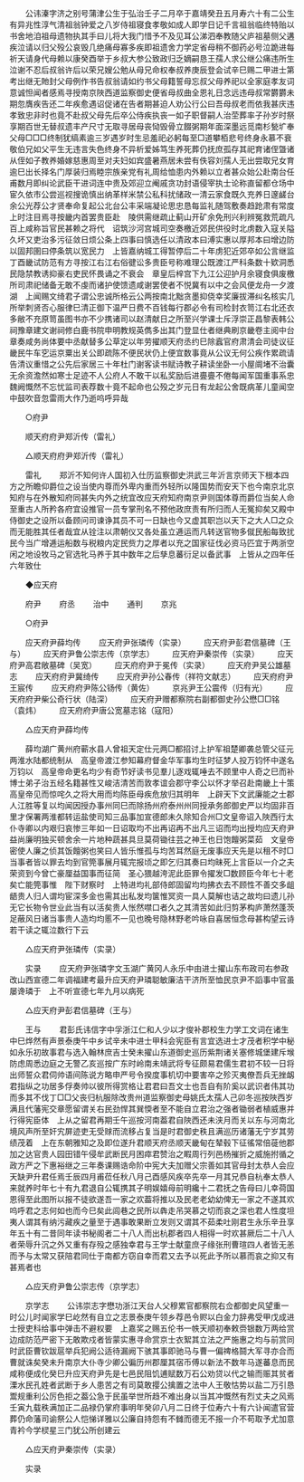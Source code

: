 <!-- { "loadSidebar": true } -->
　　公讳溱字济之别号蒲津公生于弘治壬子二月卒于嘉靖癸丑五月寿六十有二公生有异兆性淳气清祖翁钟爱之八岁侍祖寝食孝敬如成人即学日记千言祖翁临终特贻以书舍地洎祖母遗物执其手曰儿将大我门惜予不及见耳公涕泗奉教随父庐祖墓侧父遘疾泣请以归父殁公哀毁几绝痛母寡多疾即祖遗舍力学定省母稍不御药必号泣跪进每祈天请身代母赖以康癸酉举于乡叔大参公致政归乏嫡嗣恳王孺人求公继公痛违所生泣谢不忍后叔翁许后以荣兄嫂公勉从母兄命权奉叔养庚辰登会试辛巳赐二甲进士第考出继无貤封父母例作书告叔翁请如约书父母籍誓母忘叔父母养祀以全家庭孝友词意诚怛闻者感焉寻授南京陜西道监察御史便省母叔曲全恩礼日念远违母叔常欝欝未期忽膺疾告还二年疾愈遇诏促诸在告者期甚迫人劝公行公曰吾母叔老而依我甚庆违孝致忠非时也竟不赴叔父母先后卒公侍疾执丧一如子职督嗣人治茔葬率子孙岁时祭享期百世无替叔遗丰产尺寸无取寻居母丧恸毁骨立餟粥期年面深墨远觅南杉甃圹奉父母□□□终制犹缟素逾三岁遇岁时生忌羞祀必躬每至□道攀栢悲号终身永慕不衰敬伯兄如父平生无违言失色终身不异析爱姊笃生养死葬仍抚庶孤存其祀育诸侄曁诸从侄如子教养婚嫁慈惠周至对夫妇如宾盛暑燕居未尝有佚容刘孺人无出尝取兄女育逾巳出长择名门厚装归焉睦宗族亲党有礼周给恤患内外赖以立者甚众始公赴南台任甫数月即纠论武臣干进词连中贵及郊迎立阉戚贪功封语侵宰执士论称直留都仓场中宦久依市公尝巡视搜诡慎出纳革样米禁公私科扰储政一清云家食既久充养日邃鹾台余公光荐公才贤奉命复起公北台公丰采端凝论思忠恳每监礼随驾敷奏趋跄肃有常度　上时注目焉寻按畿内首罢贵臣赴　陵供需继疏止蓟山开矿余免刑兴利辨冤救荒疏凡百上咸称旨官民甚赖之将代　诏筑沙河宫城司空奏檄近郊民供役时北虏数入寇关隘久坏又吏治多污征敛日烦公条上四事曰慎选任以清政本曰溥实惠以厚邦本曰增边防以固邦圉曰停条筑以宽民力　上皆嘉纳城工得暂停后二十年虏犯近郊卒如公言继监丁酉畿试防范有方寻按江右江右俗徤讼多贵臣号称难理公既渡江严科条数十欵洞悉民隐禁教诱抑豪右吏民怀畏诵之不衰会　章皇后梓宫下九江公迎护月余寝食俱废檄所司肃祀储备无敢不虔而诸护使馈遗咸谢罢使者不悦冀有以中之会风便龙舟一夕渡湖　上闻赐文绮君子谓公忠诚所格云公两按南北黜贪墨抑侥幸奖廉拔滞纠名核实几所举刺贤否心服律巳清正御下温严日费不百钱每行郡必令有司检封衣笥江右北还衣多敝不充原笥虽图书亦不少携诸司以赵清献日之所至兴学课士斥浮崇正昌黎表韩公祠豫章建文谢祠修白鹿书院申明教规英儁多出其门登显仕者继典刷京畿卷主阅中台章奏咸务尚体要中丞献替多公草定以年劳擢顺天府丞约巳除蠧官府肃清会司徒议征畿民牛车穵运京粟出关公即疏陈不便民状仍上便宜数事竟从公议无何公疾作累疏请告清议重惜之公先后家居三十年杜门谢客读书赋诗教子耕读坐卧一小屋阛堵不治囊无余资澹然如寒士足迹不人公府人不敢干以私奖励后进亹亹不倦每闻军国重事系忠魏阙慨然不忘忧监司表荐数十竟不起命也公殁之岁元日有龙起公舍既病革儿童闻空中鼓吹音忽雷雨大作乃逝呜呼异哉 

　　○府尹 

　　顺天府府尹郑沂传（雷礼） 

　　△顺天府府尹郑沂传（雷礼） 

　　雷礼 
　　郑沂不知何许人国初入仕历监察御史洪武三年沂言京师天下根本四方之所瞻仰爵位之设当使内尊而外卑内重而外轻所以隆国势而安天下也今南京北京知府与在外散知府同甚失内外之统宜改应天府知府南京尹则国体尊而爵位当矣人命至重古人所矜各府宜设推官一员专掌刑名不预他政庶责有所归而人无冤抑矣又殿中侍御史之设所以备顾问司谏诤其员不可一日缺也今又虚其职岂以天下之大人□之众而无能胜其任者哉宜从铨注以肃朝仪又各处虽立逓运而凡转送官物多僦民船每致扰民今当广增逓运船数与税粮内定民赀力之厚者以充之国家征伐必资马匹宜于两浙空闲之地设牧马之官选牝马养于其中数年之后孳息蕃衍足以备武事　上皆从之四年任六年致仕 

　　◆应天府 

　　府尹 
　　府丞 
　　治中 
　　通判 
　　京兆 

　　○府尹 

　　应天府尹薛均传 
　　应天府尹张璘传（实录） 
　　应天府尹彭君信墓碑（王与） 
　　应天府尹鲁公崇志传（京学志） 
　　应天府尹秦崇传（实录） 
　　应天府尹高君敞墓碑（吴宽） 
　　应天府府尹于冕传（实录） 
　　应天府尹吴公雄墓志 
　　应天府府尹冀绮传 
　　应天府尹孙公春传（祥符文献志） 
　　应天府府尹王宸传 
　　应天府府尹陈公钖传（黄佐） 
　　京兆尹王公震传（归有光） 
　　应天府府尹柴公奇行状（陆深） 
　　应天府尹赠都察院右副都御史孙公懋□□铭（袁炜） 
　　应天府府尹唐公宽墓志铭（寇阳） 

　　△应天府尹薛均传 

　　薛均湖广黄州府蕲水县人曾祖天定仕元两□都招讨上护军祖楚卿袭总管父征元两淮水陆都统制从　高皇帝渡江参知幕府督金华军事均生时征梦人投万钧怀中遂名万钧以　高皇帝命更名均少有奇节好读书见羣儿逐戏辄唾去不顾里中人奇之巳而补博士弟子治五经名籍甚性又峻洁清苦而敦孝谊会郡守李公以怀才举召赴南畿上十策　高皇帝见而惊咤久之将大用而均陈臣母疾危放归其明年　上辟天下文武廉能之士郡人江胜等复以均闻因授办事州同巳而除扬州府泰州州同授承务郎御史严以均固非百里才保署两淮都转运盐使司知三品事加宣德郎未久除知合州□文皇帝诏入陜西行太仆寺卿以内艰归哀惨三年如一日诏取均不出再诏再不出凡三诏而均出授均应天府尹益尚廉明独买顿舍余一片地种蔬甚具旦莫荷锄往芸之神王也日饱饘粥菜茹　文皇帝密使人廉之侦其饭饘粥也笑曰人皆乐惟孤与均苦耳然庭无废事应天先是以租不时□当事者皆以罪去均到官筦事展月辄完报顷之即乞归其奏曰均昧死上言臣以一介之夫荣资到今曾亡豪厘益国事而征简　圣心猥越洿泥此臣罪令擢发□数顾臣今年七十老矣亡能筦事惟　陛下财察时　上特进均礼部侍郎固留均均拂衣去不顾性不善交多龃龉贵人归人谓均宦深多金也需其出私发均箧惟冥资一具人莫解也诘之故均曰遗儿孙无它长物令世业此当有以活矣贵人怅然噤口者久之其清苦如此归剪茅构庐萧然蓬茨足蔽风日诸当事贵人造均均慝不一见也晚号隐林野老吟咏自喜居恒念母甚构望云诗若干读之辄泣数行下云 

　　△应天府尹张璘传（实录） 

　　实录 
　　应天府尹张璘字文玉湖广黄冈人永乐中由进士擢山东布政司右参政改山西宣德二年调福建考最升应天府尹璘聪敏廉洁干济所至恤民京尹不謟事中官虽屡谗璘于　上不听宣德七年九月以病死 

　　△应天府尹彭君信墓碑（王与） 

　　王与 
　　君彭氏讳信字中孚浙江仁和人少以才俊补郡校生力学工文词在诸生中巳烨然有声景泰庚午中乡试辛未中进士甲科会宪臣有言宜选进士才茂者积学中秘如永乐初故事君与选入翰林庶吉士癸未擢山东道御史巡历紫荆诸关塞修城堡建斥堠防虑周悉边庭之无警乙亥巡按广东时岭南未靖武将专征颇易君儒生君初不较一日将出师誓众君伺帅语间陈说方略申严号令揆度事机切中要害卒之殄灭夷僚吾兵无挫衂君指纵之功居多俘奏帅以彼所得赏格让君君曰吾文士也吾自有阶奚以武识者伟其功而多其不伐丁□□父丧归杭服除改贵州道监察御史母姚氏太孺人己卯冬巡按陜西岁满且代藩宪交章愿留谓关右民劲悍其巽愞者至不能自立君治之强者锄弱者植威惠并行得宪臣体　上从之留君再期壬午巡按河南葢君自陜西还未浃月而关以东与河南北境风声所至奸宄屏迹吏无受赇而流移占复当是时君御史秩且满巡历诸藩无宁岁其劳绩茂着　上在东朝雅知之及即位遂升君顺天府丞顺天畿甸在辇毂下征徭常倍蓰他郡加之达官贵人园田错午侵牟武断民月困瘁君赞治之睱周行列邑杨摧折之威施拊循之政方严之下惠裕继之三年奏课赐诰命阶中宪大夫加赠父宗善如其官母封太恭人会应天缺尹升君任焉壬辰四月甫莅任秋八月己酉感风疾卒先卒一月其兄恭自杭奉太恭人来就养时年七十有九君退自公辄携其子明娱嬉母前明纔十二君抚之告母曰儿幸荷国恩得至此图所以报不徒欲遂吾一家之欢葢将推以及民老老幼幼俾无一家之不遂其欢呜呼君之志何如也而今巳矣此闾巷之民所以犇走吊哭慕之切而哀之深也君人性度坦夷人谓其有纳污藏疾之量至于遇事敢果断立发则又谓其不茹柔吐刚君生永乐辛丑享年五十有二昔同年读书秘阁者二十八人而出杭郡者四人相得一时欢甚厥后二十八人者荣辱升沉之外又重有存殁之感独幸君与王学士献童庶子缘张刑曹瑄四人者皆无恙而予与太常又获陪君同仕于南都方窃自幸而君又去予以死此予所以慕而哀之抑又有甚焉者也 

　　△应天府尹鲁公崇志传（京学志） 

　　京学志 
　　公讳崇志字懋功浙江天台人父穆累官都察院右佥都御史风望重一时公儿时闻家学巳屹然有自立之志景泰庚午领乡荐邑令赆以白金力辞弗受甲戊成进士授吏科给事中弹击不避权要　上嘉奖之赐五伦书一帙天顺初奉敕赍银数万两给赏边成防范严密下无敢欺戍者皆蒙实惠寻命赏京士衣絮其立法之严施惠之均与前赏同时武臣曹钦跋扈举兵犯阙公适待漏阙下骇其事即驰马与曹一偏禆格鬪大军寻亦合而曹就诛矣癸未升南京大仆寺少卿公徧历州郡厘其宿币傅以新法不数年马遂蕃息而民咸称便成化癸巳升应天府尹先是七邑民阻饥逋赋数万石公劝贷以代之输而赈其贫者溧水民孔姓者武断于乡人患苦之有司莫敢撄公擒置之法中人王敬怙势以盐二万引恳鬻规重利公厉色拒之葢公急于民虽举世所趋不难出身以当其冲慨然有烈丈夫之风焉壬寅九载秩满加正二品禄仍掌府事明年癸卯八月二日终于位寿六十有六讣闻遣官营葬仍命藩司谕祭公人恺悌详雅以公廉自持怨有不雠而德无不报一介不苟取予尤加意青衿今学棂星三门犹公所创建云 

　　△应天府尹秦崇传（实录） 

　　实录 
